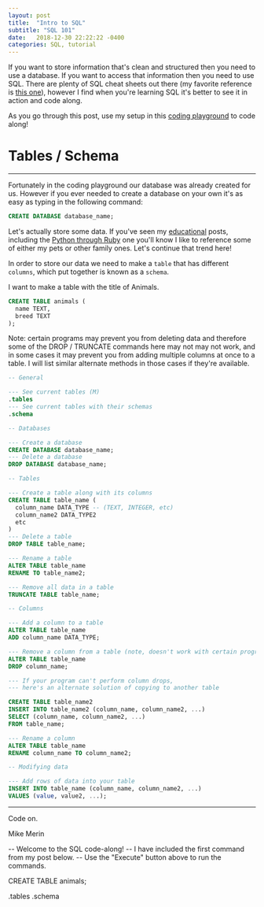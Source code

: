 ```yaml
---
layout: post
title:  "Intro to SQL"
subtitle: "SQL 101"
date:   2018-12-30 22:22:22 -0400
categories: SQL, tutorial
---
```

If you want to store information that's clean and structured then you need to use a database. If you want to access that information then you need to use SQL. There are plenty of SQL cheat sheets out there (my favorite reference is [this one](https://zeroturnaround.com/wp-content/uploads/2016/06/RebelLabs-SQL-cheat-sheet.png)), however I find when you're learning SQL it's better to see it in action and code along.

As you go through this post, use my setup in this [coding playground](http://tpcg.io/zkrK2w) to code along!

# Tables / Schema
---

Fortunately in the coding playground our database was already created for us. However if you ever needed to create a database on your own it's as easy as typing in the following command:

```sql
CREATE DATABASE database_name;
```

Let's actually store some data. If you've seen my [educational](https://mikemerin.github.io/education/) posts, including the [Python through Ruby](https://mikemerin.github.io/Python-through-Ruby/#19-sorting-a-collection) one you'll know I like to reference some of either my pets or other family ones. Let's continue that trend here!

In order to store our data we need to make a `table` that has different `columns`, which put together is known as a `schema`.

I want to make a table with the title of Animals.


```sql
CREATE TABLE animals (
  name TEXT,
  breed TEXT
);
```

Note: certain programs may prevent you from deleting data and therefore some of the DROP / TRUNCATE commands here may not may not work, and in some cases it may prevent you from adding multiple columns at once to a table. I will list similar alternate methods in those cases if they're available.

```sql
-- General

--- See current tables (M)
.tables
--- See current tables with their schemas
.schema

-- Databases

--- Create a database
CREATE DATABASE database_name;
--- Delete a database
DROP DATABASE database_name;

-- Tables

--- Create a table along with its columns
CREATE TABLE table_name (
  column_name DATA_TYPE -- (TEXT, INTEGER, etc)
  column_name2 DATA_TYPE2
  etc
)
--- Delete a table
DROP TABLE table_name;

--- Rename a table
ALTER TABLE table_name
RENAME TO table_name2;

--- Remove all data in a table
TRUNCATE TABLE table_name;

-- Columns

--- Add a column to a table
ALTER TABLE table_name
ADD column_name DATA_TYPE;

--- Remove a column from a table (note, doesn't work with certain programs)
ALTER TABLE table_name
DROP column_name;

--- If your program can't perform column drops,
--- here's an alternate solution of copying to another table

CREATE TABLE table_name2
INSERT INTO table_name2 (column_name, column_name2, ...)
SELECT (column_name, column_name2, ...)
FROM table_name;

--- Rename a column
ALTER TABLE table_name
RENAME column_name TO column_name2;

-- Modifying data

--- Add rows of data into your table
INSERT INTO table_name (column_name, column_name2, ...)
VALUES (value, value2, ...);


```
---

Code on.

Mike Merin

<!--


CREATE TABLE animals (
  name TEXT,
  age INTEGER
  animal_type TEXT
);

.tables
.schema

DROP TABLE animals;

CREATE TABLE animals (
    id INTEGER PRIMARY KEY,
    name TEXT,
    age INTEGER,
    animal_type TEXT
);

.schema

ALTER TABLE animals
ADD COLUMN breed TEXT;

.schema





INSERT INTO animals
(name, age, animal_type, breed)
VALUES ("Lira", 15, "Cat", "Chartreux");

INSERT INTO animals
(name, age, animal_type, breed)
VALUES ("Lily", 9, "Dog", "Pit Mix");

SELECT * FROM testing; -->


-- Welcome to the SQL code-along!
-- I have included the first command from my post below.
-- Use the "Execute" button above to run the commands.

CREATE TABLE animals;


.tables
.schema
